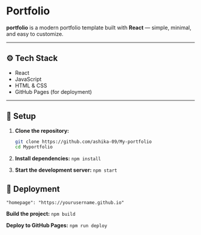 # Portfolio

**portfolio** is a modern portfolio template built with **React** — simple, minimal, and easy to customize.

---

## ⚙️ Tech Stack

- React
- JavaScript
- HTML & CSS
- GitHub Pages (for deployment)

---

## 🚀 Setup

1. **Clone the repository:**

   ```bash
   git clone https://github.com/ashika-09/My-portfolio
   cd Myportfolio

2. **Install dependencies:**
`npm install`

3. **Start the development server:**
`npm start`

## 🚢 Deployment
`"homepage": "https://yourusername.github.io"`

 **Build the project:**
`npm build`

**Deploy to GitHub Pages:**
`npm run deploy`
